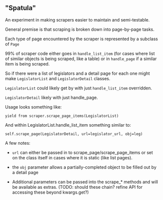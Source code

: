 ## "Spatula"

An experiment in making scrapers easier to maintain and semi-testable.

General premise is that scraping is broken down into page-by-page tasks.

Each type of page encountered by the scraper is represented by a subclass of
`Page`

99% of scraper code either goes in `handle_list_item` (for cases where
list of similar objects is being scraped, like a table) or in
`handle_page` if a similar item is being scraped.

So if there were a list of legislators and a detail page for each one might
make `LegislatorList` and `LegislatorDetail` classes.

`LegislatorList` could likely get by with just `handle_list_item` overridden.

`LegislatorDetail` likely with just handle\_page.

Usage looks something like:

    yield from scraper.scrape_page_items(LegislatorList)

And within LegislatorList.handle\_list\_item something similar to:

    self.scrape_page(LegislatorDetail, url=legislator_url, obj=leg)


A few notes:

- ``url`` can either be passed in to scrape_page/scrape_page_items or set on the class itself in cases where it is static (like list pages).

- the ``obj`` parameter allows a partially-completed object to be filled out by a detail page

- Additional parameters can be passed into the scrape\_\* methods and will be available as extras.
    (TODO: should these chain?  refine API for accessing these beyond kwargs.get?)
